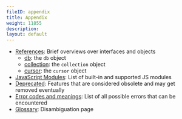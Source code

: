 ```yaml
---
fileID: appendix
title: Appendix
weight: 11855
description: 
layout: default
---
```

- [References](references/): Brief overviews over interfaces and objects
  - [db](references/appendix-references-dbobject): the `db` object
  - [collection](references/appendix-references-collection-object): the `collection` object
  - [cursor](references/appendix-references-cursor-object): the `cursor` object
- [JavaScript Modules](javascript-modules/): List of built-in and supported JS modules
- [Deprecated](appendix-deprecated): Features that are considered obsolete and may get removed eventually
- [Error codes and meanings](appendix-error-codes): List of all possible errors that can be encountered
- [Glossary](appendix-glossary): Disambiguation page
